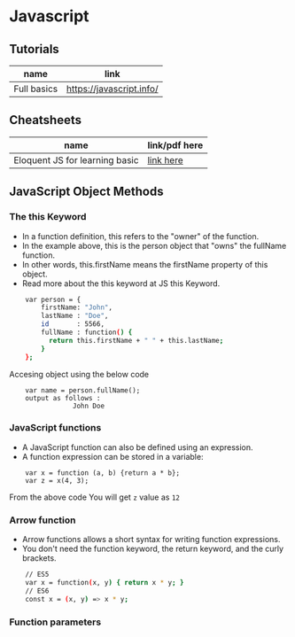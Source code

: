 # Javascript

## Tutorials

| name | link |
| ----- | ----- |
| Full basics | https://javascript.info/ |

## Cheatsheets
| name | link/pdf here |
|-----|-----|
| Eloquent JS for learning basic | [link here](https://eloquentjavascript.net/) |

## JavaScript Object Methods
### The this Keyword
- In a function definition, this refers to the "owner" of the function.
- In the example above, this is the person object that "owns" the fullName function.
- In other words, this.firstName means the firstName property of this object.
- Read more about the this keyword at JS this Keyword.
```sh
    var person = {
        firstName: "John",
        lastName : "Doe",
        id       : 5566,
        fullName : function() {
          return this.firstName + " " + this.lastName;
        }
    };
```
Accesing object using the below code 
```
    var name = person.fullName();
    output as follows :
                John Doe
```
### JavaScript functions
- A JavaScript function can also be defined using an expression.
- A function expression can be stored in a variable:
```
    var x = function (a, b) {return a * b};
    var z = x(4, 3); 
```
From the above code You will get ```z``` value as ```12```
### Arrow function
- Arrow functions allows a short syntax for writing function expressions.
- You don't need the function keyword, the return keyword, and the curly brackets.
```sh
    // ES5
    var x = function(x, y) { return x * y; }
    // ES6
    const x = (x, y) => x * y;
```
### Function parameters
